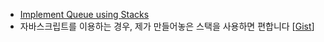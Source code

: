 - [Implement Queue using Stacks](https://leetcode.com/problems/implement-queue-using-stacks/)
- 자바스크립트를 이용하는 경우, 제가 만들어놓은 스택을 사용하면 편합니다 [[Gist](https://gist.github.com/MaetDol/340ebc439ff29e9486cd2b72de7baaf7)]
